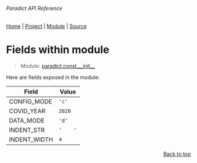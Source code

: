 ###### Paradict API Reference
[Home](/docs/api/README.md) | [Project](/README.md) | [Module](/docs/api/modules/paradict/const/__init__/README.md) | [Source](/src/paradict/const/__init__.py)

# Fields within module
> Module: [paradict.const.\_\_init\_\_](/docs/api/modules/paradict/const/__init__/README.md)

Here are fields exposed in the module:

| Field | Value |
| --- | --- |
| CONFIG\_MODE | `'c'` |
| COVID\_YEAR | `2020` |
| DATA\_MODE | `'d'` |
| INDENT\_STR | `'    '` |
| INDENT\_WIDTH | `4` |

<p align="right"><a href="#paradict-api-reference">Back to top</a></p>
